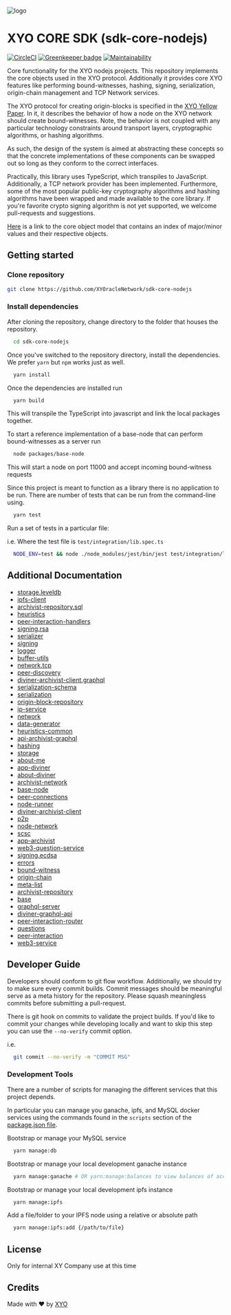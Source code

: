 [logo]: https://www.xy.company/img/home/logo_xy.png

![logo]

# XYO CORE SDK (sdk-core-nodejs)

[![CircleCI](https://circleci.com/gh/XYOracleNetwork/sdk-core-nodejs.svg?style=svg)](https://circleci.com/gh/XYOracleNetwork/sdk-core-nodejs)
[![Greenkeeper badge](https://badges.greenkeeper.io/XYOracleNetwork/sdk-core-nodejs.svg)](https://greenkeeper.io/)
[![Maintainability](https://api.codeclimate.com/v1/badges/f6bc63330b1d2422973b/maintainability)](https://codeclimate.com/github/XYOracleNetwork/sdk-core-nodejs/maintainability)

Core functionality for the XYO nodejs projects. This repository implements
the core objects used in the XYO protocol. Additionally it provides core
XYO features like performing bound-witnesses, hashing, signing, serialization, origin-chain management and TCP Network services.

The XYO protocol for creating origin-blocks is specified in the [XYO Yellow Paper](https://docs.xyo.network/XYO-Yellow-Paper.pdf).
In it, it describes the behavior of how a node on the XYO network should create
bound-witnesses. Note, the behavior is not coupled with any particular technology constraints around transport layers, cryptographic algorithms, or hashing algorithms.

As such, the design of the system is aimed at abstracting these concepts
so that the concrete implementations of these components can be swapped out so long
as they conform to the correct interfaces.

Practically, this library uses TypeScript, which transpiles to JavaScript. Additionally, a TCP
network provider has been implemented. Furthermore, some of the most popular public-key cryptography
algorithms and hashing algorithms have been wrapped and made available to the core library.
If you're favorite crypto signing algorithm is not yet supported, we welcome pull-requests and suggestions.

[Here](https://github.com/XYOracleNetwork/spec-coreobjectmodel-tex) is a link to the core object model that contains an index of major/minor values and their respective objects.

## Getting started

### Clone repository

```sh
git clone https://github.com/XYOracleNetwork/sdk-core-nodejs
```

### Install dependencies

After cloning the repository, change directory to the folder that houses the repository.

```sh
  cd sdk-core-nodejs
```

Once you've switched to the repository directory, install the dependencies. We prefer `yarn` but `npm` works just as well.

```sh
  yarn install
```

Once the dependencies are installed run

```sh
  yarn build
```

This will transpile the TypeScript into javascript and link the local packages together.

To start a reference implementation of a base-node that can perform bound-witnesses as a server run

```sh
  node packages/base-node
```

This will start a node on port 11000 and accept incoming bound-witness requests

Since this project is meant to function as a library there is no application to be run. There are number of tests that can be run from the command-line using.

```sh
  yarn test
```

Run a set of tests in a particular file:

i.e. Where the test file is `test/integration/lib.spec.ts`

```sh
  NODE_ENV=test && node ./node_modules/jest/bin/jest test/integration/lib.spec.ts
```

## Additional Documentation

- [storage.leveldb](packages/storage.leveldb/README.md)
- [ipfs-client](packages/ipfs-client/README.md)
- [archivist-repository.sql](packages/archivist-repository.sql/README.md)
- [heuristics](packages/heuristics/README.md)
- [peer-interaction-handlers](packages/peer-interaction-handlers/README.md)
- [signing.rsa](packages/signing.rsa/README.md)
- [serializer](packages/serializer/README.md)
- [signing](packages/signing/README.md)
- [logger](packages/logger/README.md)
- [buffer-utils](packages/buffer-utils/README.md)
- [network.tcp](packages/network.tcp/README.md)
- [peer-discovery](packages/peer-discovery/README.md)
- [diviner-archivist-client.graphql](packages/diviner-archivist-client.graphql/README.md)
- [serialization-schema](packages/serialization-schema/README.md)
- [serialization](packages/serialization/README.md)
- [origin-block-repository](packages/origin-block-repository/README.md)
- [ip-service](packages/ip-service/README.md)
- [network](packages/network/README.md)
- [data-generator](packages/data-generator/README.md)
- [heuristics-common](packages/heuristics-common/README.md)
- [api-archivist-graphql](packages/api-archivist-graphql/README.md)
- [hashing](packages/hashing/README.md)
- [storage](packages/storage/README.md)
- [about-me](packages/about-me/README.md)
- [app-diviner](packages/app-diviner/README.md)
- [about-diviner](packages/about-diviner/README.md)
- [archivist-network](packages/archivist-network/README.md)
- [base-node](packages/base-node/README.md)
- [peer-connections](packages/peer-connections/README.md)
- [node-runner](packages/node-runner/README.md)
- [diviner-archivist-client](packages/diviner-archivist-client/README.md)
- [p2p](packages/p2p/README.md)
- [node-network](packages/node-network/README.md)
- [scsc](packages/scsc/README.md)
- [app-archivist](packages/app-archivist/README.md)
- [web3-question-service](packages/web3-question-service/README.md)
- [signing.ecdsa](packages/signing.ecdsa/README.md)
- [errors](packages/errors/README.md)
- [bound-witness](packages/bound-witness/README.md)
- [origin-chain](packages/origin-chain/README.md)
- [meta-list](packages/meta-list/README.md)
- [archivist-repository](packages/archivist-repository/README.md)
- [base](packages/base/README.md)
- [graphql-server](packages/graphql-server/README.md)
- [diviner-graphql-api](packages/diviner-graphql-api/README.md)
- [peer-interaction-router](packages/peer-interaction-router/README.md)
- [questions](packages/questions/README.md)
- [peer-interaction](packages/peer-interaction/README.md)
- [web3-service](packages/web3-service/README.md)

## Developer Guide

Developers should conform to git flow workflow. Additionally, we should try to make sure
every commit builds. Commit messages should be meaningful serve as a meta history for the
repository. Please squash meaningless commits before submitting a pull-request.

There is git hook on commits to validate the project builds. If you'd like to commit your changes
while developing locally and want to skip this step you can use the `--no-verify` commit option.

i.e.

```sh
  git commit --no-verify -m "COMMIT MSG"
```

### Development Tools

There are a number of scripts for managing the different services that this project depends.

In particular you can manage you ganache, ipfs, and MySQL docker services using the commands found in the `scripts` section of the [package.json file](package.json).

Bootstrap or manage your MySQL service

```sh
  yarn manage:db
```

Bootstrap or manage your local development ganache instance

```sh
  yarn manage:ganache # OR yarn:manage:balances to view balances of accounts
```

Bootstrap or manage your local development ipfs instance

```sh
  yarn manage:ipfs
```

Add a file/folder to your IPFS node using a relative or absolute path

```sh
  yarn manage:ipfs:add {/path/to/file}
```

## License

Only for internal XY Company use at this time

## Credits

Made with ❤️
by [XYO](https://xyo.network)
